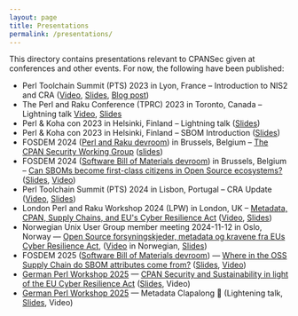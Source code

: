 ```yaml
---
layout: page
title: Presentations
permalink: /presentations/
---
```


This directory contains presentations relevant to CPANSec given at conferences and other events. For now, the following have been published:

* Perl Toolchain Summit (PTS) 2023 in Lyon, France – Introduction to NIS2 and CRA ([Video](https://www.youtube.com/watch?v=7RjIh0b7fsI), [Slides](pts2023-nis2-cra-intro/), [Blog post](https://code.foo.no/2023/05/05/can-nis2-and-cra-save-open-source/))
* The Perl and Raku Conference (TPRC) 2023 in Toronto, Canada – Lightning talk [Video](https://www.youtube.com/watch?v=_lOiXFXZv3I), [Slides](tprc2023-cpan-sec-lightning-talk/)
* Perl & Koha con 2023 in Helsinki, Finland – Lightning talk ([Slides](perlkohacon-cpan-sec-lightning-talk/))
* Perl & Koha con 2023 in Helsinki, Finland – SBOM Introduction ([Slides](perlkohacon-cpan-sbom-talk/))
* FOSDEM 2024 ([Perl and Raku devroom](https://fosdem.org/2024/schedule/track/perl-raku/)) in Brussels, Belgium – [The CPAN Security Working Group](https://fosdem.org/2024/schedule/event/fosdem-2024-2395-the-cpan-security-working-group/) ([slides](fosdem2024-cpan-sec-talk/))
* FOSDEM 2024 ([Software Bill of Materials devroom](https://archive.fosdem.org/2024/schedule/track/software-bill-of-materials/)) in Brussels, Belgium – [Can SBOMs become first-class citizens in Open Source ecosystems?](https://archive.fosdem.org/2024/schedule/event/fosdem-2024-3358-can-sboms-become-first-class-citizens-in-open-source-ecosystems-/) ([Slides](fosdem2024-sbom-in-open-source-ecosystems-talk/), [Video](https://archive.fosdem.org/2024/schedule/event/fosdem-2024-3358-can-sboms-become-first-class-citizens-in-open-source-ecosystems-/))
* Perl Toolchain Summit (PTS) 2024 in Lisbon, Portugal – CRA Update ([Video](https://www.youtube.com/watch?v=TMkqKB03y4g), [Slides](pts2024-cra-update/))
* London Perl and Raku Workshop 2024 (LPW) in London, UK – [Metadata, CPAN, Supply Chains, and EU's Cyber Resilience Act](https://act.yapc.eu/lpw2024/talk/7915) ([Video](https://www.youtube.com/watch?v=QYcsH5ehkrg), [Slides](lpw2024-metadata-cpan-foss-cra/))
* Norwegian Unix User Group member meeting 2024-11-12 in Oslo, Norway — [Open Source forsyningskjeder, metadata og kravene fra EUs Cyber Resilience Act](https://www.nuug.no/aktiviteter/20241112-Open-Source-forsyningskjeder-metadata-og-kravene-fra-EUs-Cyber-Resilience-Act/), ([Video](https://www.youtube.com/live/31dkI0P7dkk?si=bjk67TUtFBTniQLH&t=17) in Norwegian, [Slides](nuug2024-metadata-foss-cra/))
* FOSDEM 2025 ([Software Bill of Materials devroom](https://fosdem.org/2025/schedule/track/sbom/)) — [Where in the OSS Supply Chain do SBOM attributes come from?](https://fosdem.org/2025/schedule/event/fosdem-2025-6483-where-in-the-oss-supply-chain-do-sbom-attributes-come-from-/) ([Slides](fosdem2025-where-do-sbom-attributes-come-from/), [Video](https://fosdem.org/2025/schedule/event/fosdem-2025-6483-where-in-the-oss-supply-chain-do-sbom-attributes-come-from-/))
* [German Perl Workshop 2025](https://act.yapc.eu/gpw2025/) — [CPAN Security and Sustainability in light of the EU Cyber Resilience Act](https://act.yapc.eu/gpw2025/talk/7956) ([Slides](gpw2025-cpan-security-sustainability/), Video)
* [German Perl Workshop 2025](https://act.yapc.eu/gpw2025/) — Metadata Clapalong 👏 (Lightening talk, [Slides](gpw2025-metadata-clapalong/), Video)
